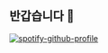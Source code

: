 ## 반갑습니다 👋

[![spotify-github-profile](https://spotify-github-profile.vercel.app/api/view?uid=312atjbgzncvlc5ngd54ehgbwgby&cover_image=true&theme=natemoo-re&show_offline=false&background_color=000000&interchange=false&bar_color=047500&bar_color_cover=false)](https://spotify-github-profile.vercel.app/api/view?uid=312atjbgzncvlc5ngd54ehgbwgby&redirect=true)

<!--
**hxunpkk/hxunpkk** is a ✨ _special_ ✨ repository because its `README.md` (this file) appears on your GitHub profile.

Here are some ideas to get you started:

- 🔭 I’m currently working on ...
- 🌱 I’m currently learning ...
- 👯 I’m looking to collaborate on ...
- 🤔 I’m looking for help with ...
- 💬 Ask me about ...
- 📫 How to reach me: ...
- 😄 Pronouns: ...
- ⚡ Fun fact: ...
-->
